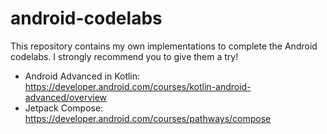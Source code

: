 # android-codelabs

This repository contains my own implementations to complete the Android codelabs.
I strongly recommend you to give them a try!

- Android Advanced in Kotlin: https://developer.android.com/courses/kotlin-android-advanced/overview
- Jetpack Compose: https://developer.android.com/courses/pathways/compose
